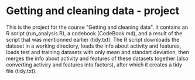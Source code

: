 # Getting and cleaning data - project

This is the project for the course "Getting and cleaning data". It contains an R script (run_analysis.R), a codebook (CodeBook.md), and a result of the script that was mentionned earlier (tidy.txt). The R script downloads the dataset in a working directory, loads the info about activity and features, loads test and training datasets with only mean and standart deviation, then merges the info about activity and features of these datasets together (also converting activiry and features into factors), after which it creates a tidy file (tidy.txt).

